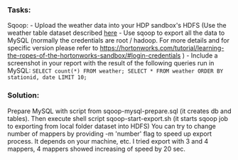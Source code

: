 ### Tasks:

Sqoop:
    - Upload the weather data into your HDP sandbox's HDFS (Use the weather table dataset described [here](https://drive.google.com/drive/folders/1apQGvFWOUTBWYbUVuQ1BJi6udtqmm72t?usp=sharing)
    - Use sqoop to export all the data to MySQL (normally the credentials are root / hadoop. For more details and for specific version please refer to
    https://hortonworks.com/tutorial/learning-the-ropes-of-the-hortonworks-sandbox/#login-credentials )
    - Include a screenshot in your report with the result of the following queries run in MySQL:
    ```
            SELECT count(*) FROM weather;
            SELECT * FROM weather ORDER BY stationid, date LIMIT 10;
    ```

###	Solution:
Prepare MySQL with script from sqoop-mysql-prepare.sql (it creates db and tables).
Then execute shell script sqoop-start-export.sh (it starts sqoop job to exporting from local folder dataset into HDFS)
You can try to change number of mappers by providing -m 'number' flag to speed up export process. It depends on your machine, etc.
I tried export with 3 and 4 mappers, 4 mappers showed increasing of speed by 20 sec.
